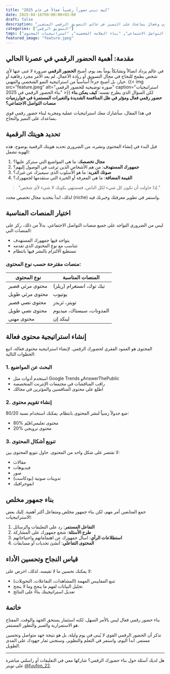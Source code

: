 ```yaml
---
title: "كيف تبني حضوراً رقمياً فعالاً في عام 2025"
date: 2025-04-16T09:00:00+03:00
draft: false
description: "استراتيجيات عملية لبناء حضور رقمي قوي وفعال يساعدك على التميز في عالم التسويق الرقمي المتغير"
categories: ["التسويق الرقمي"]
tags: ["وسائل التواصل الاجتماعي", "بناء العلامة الشخصية", "استراتيجيات المحتوى"]
featured_image: "feature.jpeg"
---
```


## مقدمة: أهمية الحضور الرقمي في عصرنا الحالي
في عالم يزداد اتصالاً وتشابكاً يوماً بعد يوم، أصبح **الحضور الرقمي** ضرورة لا غنى عنها لأي شخص يطمح للنجاح في مجال التسويق أو ريادة الأعمال. لم يعد الأمر مجرد رفاهية أو خيار، بل أصبح جزءاً أساسياً من استراتيجية النمو الشخصي والمهني.
{{< img src="feature.jpeg" alt="صورة توضيحية للحضور الرقمي" caption="استراتيجيات بناء الحضور الرقمي في 2025" >}}
لكن السؤال الذي يطرح نفسه: **كيف يمكن بناء حضور رقمي فعال ومؤثر في ظل المنافسة الشديدة والتغيرات المستمرة في خوارزميات منصات التواصل الاجتماعي؟**

في هذا المقال، سأشارك معك استراتيجيات عملية ومجربة لبناء حضور رقمي قوي يساعدك على التميز والنجاح.

## تحديد هويتك الرقمية

قبل البدء في إنشاء المحتوى ونشره، من الضروري تحديد هويتك الرقمية بوضوح. هذه الهوية تشمل:

1. **مجال تخصصك**: ما هي المواضيع التي ستركز عليها؟
2. **جمهورك المستهدف**: من هم الأشخاص الذين ترغب في الوصول إليهم؟
3. **صوتك الفريد**: ما هو الأسلوب الذي سيميزك عن غيرك؟
4. **القيمة المضافة**: ما هي المعرفة أو الخبرة التي ستقدمها لجمهورك؟

> "إذا حاولت أن تكون كل شيء لكل الناس، فستنتهي بكونك لا شيء لأي شخص."

لذلك، ابدأ بتحديد مجال تخصص محدد (niche) واستمر في تطوير معرفتك وخبرتك فيه.

## اختيار المنصات المناسبة

ليس من الضروري التواجد على جميع منصات التواصل الاجتماعي. بدلاً من ذلك، ركز على المنصات التي:

* يتواجد فيها جمهورك المستهدف
* تتناسب مع نوع المحتوى الذي تقدمه
* تستطيع الالتزام بالنشر فيها بانتظام

### منصات مقترحة حسب نوع المحتوى:

<div class="table-container">

| نوع المحتوى                 | المنصات المناسبة             |
| --------------------------- | ---------------------------- |
| محتوى مرئي قصير          | تيك توك، انستغرام (ريلز)    |
| محتوى مرئي طويل          | يوتيوب                       |
| محتوى نصي قصير          | تويتر، ثريدز                  |
| محتوى نصي طويل          | المدونات، سبستاك، ميديوم    |
| محتوى مهني                | لينكد إن                     |

</div>

## إنشاء استراتيجية محتوى فعالة

المحتوى هو العمود الفقري لحضورك الرقمي. لإنشاء استراتيجية محتوى فعالة، اتبع الخطوات التالية:

### 1. البحث عن المواضيع

* استخدم أدوات مثل Google Trends وAnswerThePublic
* راقب المناقشات في مجتمعات الإنترنت المتخصصة
* اطلع على محتوى المنافسين والمؤثرين في مجالك

### 2. إنشاء تقويم محتوى

ضع جدولاً زمنياً لنشر المحتوى بانتظام. يمكنك استخدام نسبة 80/20:

* 80% محتوى تعليمي/قيّم
* 20% محتوى ترويجي

### 3. تنويع أشكال المحتوى

لا تقتصر على شكل واحد من المحتوى. حاول تنويع المحتوى بين:

* مقالات
* فيديوهات
* صور
* تدوينات صوتية (بودكاست)
* انفوجرافيك

## بناء جمهور مخلص

جمع المتابعين أمر مهم، لكن بناء جمهور مخلص ومتفاعل أكثر أهمية. إليك بعض الاستراتيجيات:

1. **التفاعل المستمر**: رد على التعليقات والرسائل
2. **طرح الأسئلة**: شجع جمهورك على المشاركة
3. **استطلاعات الرأي**: اسأل جمهورك عن اهتماماتهم واحتياجاتهم
4. **المحتوى التفاعلي**: أنشئ تحديات أو مسابقات

## قياس النجاح وتحسين الأداء

لا يمكنك تحسين ما لا تقيسه. لذلك، احرص على:

* تتبع المقاييس المهمة (المشاهدات، التفاعلات، التحويلات)
* تحليل البيانات لفهم ما ينجح وما لا ينجح
* تعديل استراتيجيتك بناءً على النتائج

## خاتمة

بناء حضور رقمي فعال ليس بالأمر السهل، لكنه استثمار يستحق الجهد والوقت. المفتاح هو الاستمرارية والصبر والتطور المستمر.

تذكر أن الحضور الرقمي القوي لا يُبنى في يوم وليلة، بل هو نتيجة جهد متواصل وتحسين مستمر. ابدأ اليوم، واستمر في التعلم والتطوير، وستجني ثمار جهودك على المدى الطويل.

---

هل لديك أسئلة حول بناء حضورك الرقمي؟ شاركها معي في التعليقات أو راسلني مباشرة على تويتر [@fuufoo_22](https://twitter.com/fuufoo_22).